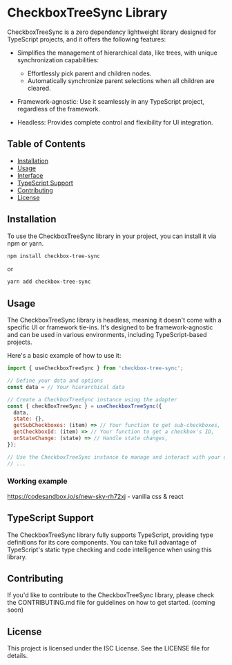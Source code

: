 # CheckboxTreeSync Library

CheckboxTreeSync is a zero dependency lightweight library designed for TypeScript projects, and it offers the following features:

- Simplifies the management of hierarchical data, like trees, with unique synchronization capabilities:
  - Effortlessly pick parent and children nodes.
  - Automatically synchronize parent selections when all children are cleared.
  
- Framework-agnostic: Use it seamlessly in any TypeScript project, regardless of the framework.
- Headless: Provides complete control and flexibility for UI integration.

  

## Table of Contents

- [Installation](#installation)
- [Usage](#usage)
- [Interface](#interface)
- [TypeScript Support](#typescript-support)
- [Contributing](#contributing)
- [License](#license)

## Installation

To use the CheckboxTreeSync library in your project, you can install it via npm or yarn.

```bash
npm install checkbox-tree-sync
```

or 

```bash
yarn add checkbox-tree-sync
```

## Usage

The CheckboxTreeSync library is headless, meaning it doesn't come with a specific UI or framework tie-ins. It's designed to be framework-agnostic and can be used in various environments, including TypeScript-based projects.

Here's a basic example of how to use it:


```javascript
import { useCheckboxTreeSync } from 'checkbox-tree-sync';

// Define your data and options
const data = // Your hierarchical data

// Create a CheckboxTreeSync instance using the adapter
const { checkBoxTreeSync } = useCheckboxTreeSync({
  data,
  state: {},
  getSubCheckboxes: (item) => // Your function to get sub-checkboxes,
  getCheckboxId: (item) => // Your function to get a checkbox's ID,
  onStateChange: (state) => // Handle state changes,
});

// Use the CheckboxTreeSync instance to manage and interact with your data
// ...
```

### Working example

https://codesandbox.io/s/new-sky-rh72xj - vanilla css & react

## TypeScript Support

The CheckboxTreeSync library fully supports TypeScript, providing type definitions for its core components. You can take full advantage of TypeScript's static type checking and code intelligence when using this library.


## Contributing
If you'd like to contribute to the CheckboxTreeSync library, please check the CONTRIBUTING.md file for guidelines on how to get started.
(coming soon)

## License
This project is licensed under the ISC License. See the LICENSE file for details.